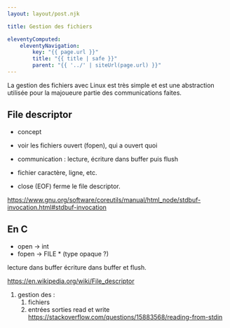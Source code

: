 ```yaml
---
layout: layout/post.njk

title: Gestion des fichiers

eleventyComputed:
    eleventyNavigation:
        key: "{{ page.url }}"
        title: "{{ title | safe }}"
        parent: "{{ '../' | siteUrl(page.url) }}"
---
```


La gestion des fichiers avec Linux est très simple et est une abstraction utilisée pour la majoueure partie des communications faites.


## File descriptor

- concept 
- voir les fichiers ouvert (fopen), qui a ouvert quoi
- communication : lecture, écriture dans buffer puis flush

- fichier caractère, ligne, etc.
- close (EOF) ferme le file descriptor.

<https://www.gnu.org/software/coreutils/manual/html_node/stdbuf-invocation.html#stdbuf-invocation>

## En C

- open -> int
- fopen -> FILE * (type opaque ?)

lecture dans buffer
écriture dans buffer et flush.

<https://en.wikipedia.org/wiki/File_descriptor>

1. gestion des :
    1. fichiers
    2. entrées sorties read et write <https://stackoverflow.com/questions/15883568/reading-from-stdin>
